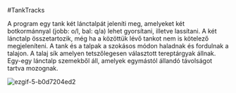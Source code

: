 #TankTracks

A program egy tank két lánctalpát jeleníti meg, amelyeket két botkormánnyal (jobb: o/l, bal: q/a) lehet gyorsítani, illetve lassítani. A két lánctalp összetartozik, még ha a közöttük lévő tankot nem is kötelező megjeleníteni. A tank és a talpak a szokásos módon haladnak és fordulnak a talajon.  A talaj sík amelyen tetszőlegesen választott tereptárgyak állnak. Egy-egy lánctalp szemekből áll, amelyek egymástól állandó távolságot tartva mozognak.

![ezgif-5-b0d7204ed2](https://github.com/KRobertK13/Computer-Graphics-TankTracks/assets/102753849/b2c1ea9e-5790-4755-a64e-2f46bf7c82e9)
